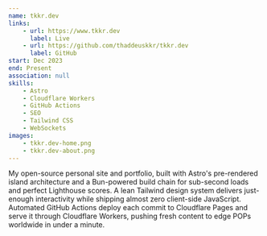```yaml
---
name: tkkr.dev
links:
    - url: https://www.tkkr.dev
      label: Live
    - url: https://github.com/thaddeuskkr/tkkr.dev
      label: GitHub
start: Dec 2023
end: Present
association: null
skills:
    - Astro
    - Cloudflare Workers
    - GitHub Actions
    - SEO
    - Tailwind CSS
    - WebSockets
images:
    - tkkr.dev-home.png
    - tkkr.dev-about.png
---
```


My open-source personal site and portfolio, built with Astro's pre-rendered island architecture and a Bun-powered
build chain for sub-second loads and perfect Lighthouse scores. A lean Tailwind design system delivers just-enough
interactivity while shipping almost zero client-side JavaScript. Automated GitHub Actions deploy each commit to
Cloudflare Pages and serve it through Cloudflare Workers, pushing fresh content to edge POPs worldwide in under a
minute.
